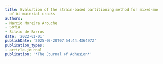 ```yaml
---
title: Evaluation of the strain-based partitioning method for mixed-mode I+ II fracture
  of bi-material cracks
authors:
- Marcio Moreira Arouche
- Sofia
- Silvio de Barros
date: '2022-01-01'
publishDate: '2025-03-20T07:54:44.436497Z'
publication_types:
- article-journal
publication: '*The Journal of Adhesion*'
---
```

